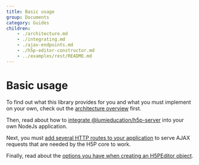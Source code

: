 ```yaml
---
title: Basic usage
group: Documents
category: Guides
children:
    - ./architecture.md
    - ./integrating.md
    - ./ajax-endpoints.md
    - ./h5p-editor-constructor.md    
    - ../examples/rest/README.md
---
```

# Basic usage

To find out what this library provides for you and what you must implement on
your own, check out the [architecture overview](architecture.md) first.

Then, read about how to [integrate @lumieducation/h5p-server](integrating.md)
into your own NodeJs application.

Next, you must [add several HTTP routes to your application](ajax-endpoints.md)
to serve AJAX requests that are needed by the H5P core to work.

Finally, read about the [options you have when creating an H5PEditor
object](h5p-editor-constructor.md).